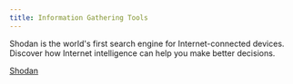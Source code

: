 ```yaml
---
title: Information Gathering Tools
---
```


Shodan is the world's first search engine for Internet-connected devices. Discover how Internet intelligence can help you make better decisions.

[Shodan](https://www.shodan.io/)
